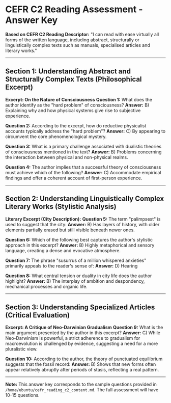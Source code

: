 # CEFR C2 Reading Assessment - Answer Key

**Based on CEFR C2 Reading Descriptor:** "I can read with ease virtually all forms of the written language, including abstract, structurally or linguistically complex texts such as manuals, specialised articles and literary works."

---

## Section 1: Understanding Abstract and Structurally Complex Texts (Philosophical Excerpt)

**Excerpt: On the Nature of Consciousness**
**Question 1:** What does the author identify as the "hard problem" of consciousness?
   **Answer:** B) Explaining why and how physical systems give rise to subjective experience.

**Question 2:** According to the excerpt, how do reductive physicalist accounts typically address the "hard problem"?
   **Answer:** C) By appearing to circumvent the core phenomenological mystery.

**Question 3:** What is a primary challenge associated with dualistic theories of consciousness mentioned in the text?
   **Answer:** B) Problems concerning the interaction between physical and non-physical realms.

**Question 4:** The author implies that a successful theory of consciousness must achieve which of the following?
   **Answer:** C) Accommodate empirical findings and offer a coherent account of first-person experience.

---

## Section 2: Understanding Linguistically Complex Literary Works (Stylistic Analysis)

**Literary Excerpt (City Description):**
**Question 5:** The term "palimpsest" is used to suggest that the city:
   **Answer:** B) Has layers of history, with older elements partially erased but still visible beneath newer ones.

**Question 6:** Which of the following best captures the author's stylistic approach in this excerpt?
   **Answer:** B) Highly metaphorical and sensory language, creating a dense and evocative atmosphere.

**Question 7:** The phrase "susurrus of a million whispered anxieties" primarily appeals to the reader's sense of:
   **Answer:** D) Hearing

**Question 8:** What central tension or duality in city life does the author highlight?
   **Answer:** B) The interplay of ambition and despondency, mechanical processes and organic life.

---

## Section 3: Understanding Specialized Articles (Critical Evaluation)

**Excerpt: A Critique of Neo-Darwinian Gradualism**
**Question 9:** What is the main argument presented by the author in this excerpt?
   **Answer:** C) While Neo-Darwinism is powerful, a strict adherence to gradualism for macroevolution is challenged by evidence, suggesting a need for a more pluralistic view.

**Question 10:** According to the author, the theory of punctuated equilibrium suggests that the fossil record:
    **Answer:** B) Shows that new forms often appear relatively abruptly after periods of stasis, reflecting a real pattern.

---

**Note:** This answer key corresponds to the sample questions provided in `/home/ubuntu/cefr_reading_c2_content.md`. The full assessment will have 10-15 questions.


